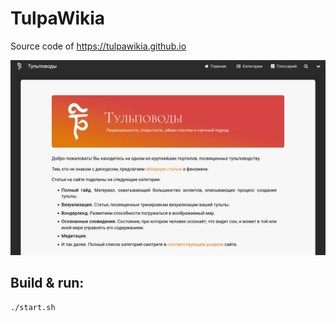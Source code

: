# TulpaWikia

Source code of https://tulpawikia.github.io

![](images/1.png)

## Build & run:

```bash
./start.sh
```